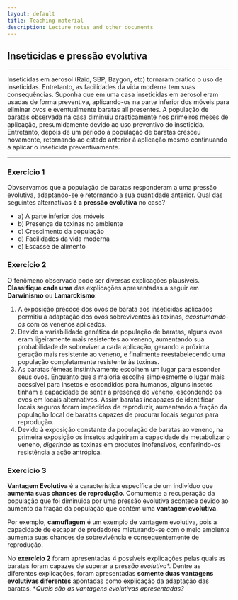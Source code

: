 ```yaml
---
layout: default
title: Teaching material
description: Lecture notes and other documents
---
```


## Inseticidas e pressão evolutiva
***
Inseticidas em aerosol (Raid, SBP, Baygon, etc) tornaram prático o uso de inseticidas. Entretanto, as facilidades da vida moderna tem suas consequências. Suponha que em uma casa inseticidas em aerosol eram usadas de forma preventiva, aplicando-os na parte inferior dos móveis para eliminar ovos e eventualmente baratas alí presentes. A população de baratas observada na casa diminuiu drasticamente nos primeiros meses de aplicação, presumidamente devido ao uso preventivo do inseticida. Entretanto, depois de um período a população de baratas cresceu novamente, retornando ao estado anterior à aplicação mesmo continuando a aplicar o inseticida preventivamente.
***

### Exercício 1
Obvservamos que a população de baratas responderam a uma pressão evolutiva, adaptando-se e retornando a sua quantidade anterior. Qual das seguintes alternativas **é a pressão evolutiva** no caso?

* a) A parte inferior dos móveis
* b) Presença de toxinas no ambiente
* c) Crescimento da população
* d) Facilidades da vida moderna
* e) Escasse de alimento

### Exercício 2
O fenômeno observado pode ser diversas explicações plausíveis. **Classifique cada uma** das explicações apresentadas a seguir em **Darwinismo** ou **Lamarckismo**:

1. A exposição precoce dos ovos de barata aos inseticidas aplicados permitiu a adaptação dos ovos sobreviventes às toxinas, _acostumando-os_ com os venenos aplicados.
2. Devido a variabilidade genética da população de baratas, alguns ovos eram ligeiramente mais resistentes ao veneno, aumentando sua probabilidade de sobreviver a cada aplicação, gerando a próxima geração mais resistente ao veneno, e finalmente reestabelecendo uma população completamente resistente às toxinas.
3. As baratas fêmeas instintivamente escolhem um lugar para esconder seus ovos. Enquanto que a maioria escolhe simplesmente o lugar mais acessível para insetos e escondidos para humanos, alguns insetos tinham a capacidade de sentir a presença do veneno, escondendo os ovos em locais alternativos. Assim baratas incapazes de identificar locais seguros foram impedidos de reproduzir, aumentando a fração da população local de baratas capazes de procurar locais seguros para reprodução.
4. Devido à exposição constante da população de baratas ao veneno, na primeira exposição os insetos adquiriram a capacidade de metabolizar o veneno, _digerindo_ as toxinas em produtos inofensivos, conferindo-os resistência a ação antrópica.

### Exercício 3
**Vantagem Evolutiva** é a característica específica de um indivíduo que **aumenta suas chances de reprodução**. Comumente a recuperação da população que foi diminuida por uma pressão evolutiva acontece devido ao aumento da fração da população que contém uma **vantagem evolutiva**.

Por exemplo, **camuflagem** é um exemplo de vantagem evolutiva, pois a capacidade de escapar de predadores misturando-se com o meio ambiente aumenta suas chances de sobrevivência e consequentemente de reprodução.

No **exercício 2** foram apresentadas 4 possíveis explicações pelas quais as baratas foram capazes de superar a *pressão evolutiva**. Dentre as diferentes explicações, foram apresentadas **somente duas vantagens evolutivas diferentes** apontadas como explicação da adaptação das baratas. **Quais são as vantagens evolutivas apresentadas?*